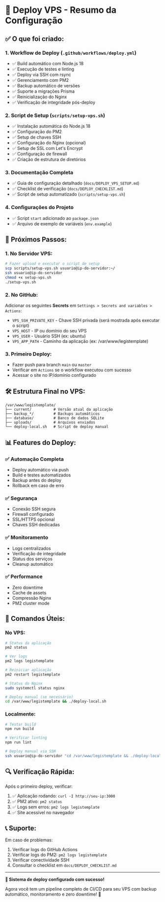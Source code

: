 # 🚀 Deploy VPS - Resumo da Configuração

## ✅ O que foi criado:

### 1. **Workflow de Deploy** (`.github/workflows/deploy.yml`)
- ✅ Build automático com Node.js 18
- ✅ Execução de testes e linting
- ✅ Deploy via SSH com rsync
- ✅ Gerenciamento com PM2
- ✅ Backup automático de versões
- ✅ Suporte a migrações Prisma
- ✅ Reinicialização do Nginx
- ✅ Verificação de integridade pós-deploy

### 2. **Script de Setup** (`scripts/setup-vps.sh`)
- ✅ Instalação automática do Node.js 18
- ✅ Configuração do PM2
- ✅ Setup de chaves SSH
- ✅ Configuração do Nginx (opcional)
- ✅ Setup de SSL com Let's Encrypt
- ✅ Configuração de firewall
- ✅ Criação de estrutura de diretórios

### 3. **Documentação Completa**
- ✅ Guia de configuração detalhado (`docs/DEPLOY_VPS_SETUP.md`)
- ✅ Checklist de verificação (`docs/DEPLOY_CHECKLIST.md`)
- ✅ Script de setup automatizado (`scripts/setup-vps.sh`)

### 4. **Configurações do Projeto**
- ✅ Script `start` adicionado ao `package.json`
- ✅ Arquivo de exemplo de variáveis (`env.example`)

## 🔧 Próximos Passos:

### 1. **No Servidor VPS:**
```bash
# Fazer upload e executar o script de setup
scp scripts/setup-vps.sh usuario@ip-do-servidor:~/
ssh usuario@ip-do-servidor
chmod +x setup-vps.sh
./setup-vps.sh
```

### 2. **No GitHub:**
Adicionar os seguintes **Secrets** em `Settings > Secrets and variables > Actions`:
- `VPS_SSH_PRIVATE_KEY` - Chave SSH privada (será mostrada após executar o script)
- `VPS_HOST` - IP ou domínio do seu VPS
- `VPS_USER` - Usuário SSH (ex: ubuntu)
- `VPS_APP_PATH` - Caminho da aplicação (ex: /var/www/legistemplate)

### 3. **Primeiro Deploy:**
- Fazer push para branch `main` ou `master`
- Verificar em `Actions` se o workflow executou com sucesso
- Acessar o site no IP/domínio configurado

## 🛠️ Estrutura Final no VPS:

```
/var/www/legistemplate/
├── current/          # Versão atual da aplicação
├── backup_*/         # Backups automáticos
├── database/         # Banco de dados SQLite
├── uploads/          # Arquivos enviados
└── deploy-local.sh   # Script de deploy manual
```

## 📊 Features do Deploy:

### ✅ **Automação Completa**
- Deploy automático via push
- Build e testes automatizados
- Backup antes do deploy
- Rollback em caso de erro

### ✅ **Segurança**
- Conexão SSH segura
- Firewall configurado
- SSL/HTTPS opcional
- Chaves SSH dedicadas

### ✅ **Monitoramento**
- Logs centralizados
- Verificação de integridade
- Status dos serviços
- Cleanup automático

### ✅ **Performance**
- Zero downtime
- Cache de assets
- Compressão Nginx
- PM2 cluster mode

## 🚀 Comandos Úteis:

### No VPS:
```bash
# Status da aplicação
pm2 status

# Ver logs
pm2 logs legistemplate

# Reiniciar aplicação
pm2 restart legistemplate

# Status do Nginx
sudo systemctl status nginx

# Deploy manual (se necessário)
cd /var/www/legistemplate && ./deploy-local.sh
```

### Localmente:
```bash
# Testar build
npm run build

# Verificar linting
npm run lint

# Deploy manual via SSH
ssh usuario@ip-do-servidor "cd /var/www/legistemplate && ./deploy-local.sh"
```

## 🔍 Verificação Rápida:

Após o primeiro deploy, verificar:
1. ✅ Aplicação rodando: `curl -I http://seu-ip:3000`
2. ✅ PM2 ativo: `pm2 status`
3. ✅ Logs sem erros: `pm2 logs legistemplate`
4. ✅ Site acessível no navegador

## 📞 Suporte:

Em caso de problemas:
1. Verificar logs do GitHub Actions
2. Verificar logs do PM2: `pm2 logs legistemplate`
3. Verificar conectividade SSH
4. Consultar o checklist em `docs/DEPLOY_CHECKLIST.md`

---

**🎉 Sistema de deploy configurado com sucesso!**

Agora você tem um pipeline completo de CI/CD para seu VPS com backup automático, monitoramento e zero downtime! 🚀 